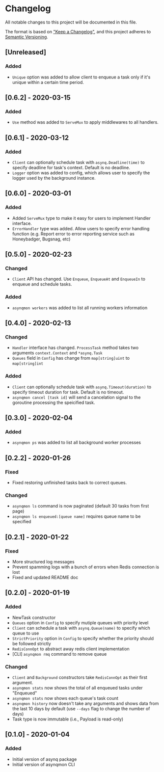 # Changelog

All notable changes to this project will be documented in this file.

The format is based on ["Keep a Changelog"](https://keepachangelog.com/en/1.0.0/),
and this project adheres to [Semantic Versioning](https://semver.org/spec/v2.0.0.html).

## [Unreleased]

### Added

- `Unique` option was added to allow client to enqueue a task only if it's unique within a certain time period.

## [0.6.2] - 2020-03-15

### Added

- `Use` method was added to `ServeMux` to apply middlewares to all handlers.

## [0.6.1] - 2020-03-12

### Added

- `Client` can optionally schedule task with `asynq.Deadline(time)` to specify deadline for task's context. Default is no deadline.
- `Logger` option was added to config, which allows user to specify the logger used by the background instance.

## [0.6.0] - 2020-03-01

### Added

- Added `ServeMux` type to make it easy for users to implement Handler interface.
- `ErrorHandler` type was added. Allow users to specify error handling function (e.g. Report error to error reporting service such as Honeybadger, Bugsnag, etc)

## [0.5.0] - 2020-02-23

### Changed

- `Client` API has changed. Use `Enqueue`, `EnqueueAt` and `EnqueueIn` to enqueue and schedule tasks.

### Added

- `asynqmon workers` was added to list all running workers information

## [0.4.0] - 2020-02-13

### Changed

- `Handler` interface has changed. `ProcessTask` method takes two arguments `context.Context` and `*asynq.Task`
- `Queues` field in `Config` has change from `map[string]uint` to `map[string]int`

### Added

- `Client` can optionally schedule task with `asynq.Timeout(duration)` to specify timeout duration for task. Default is no timeout.
- `asynqmon cancel [task id]` will send a cancelation signal to the goroutine processing the speicified task.

## [0.3.0] - 2020-02-04

### Added

- `asynqmon ps` was added to list all background worker processes

## [0.2.2] - 2020-01-26

### Fixed

- Fixed restoring unfinished tasks back to correct queues.

### Changed

- `asynqmon ls` command is now paginated (default 30 tasks from first page)
- `asynqmon ls enqueued:[queue name]` requires queue name to be specified

## [0.2.1] - 2020-01-22

### Fixed

- More structured log messages
- Prevent spamming logs with a bunch of errors when Redis connection is lost
- Fixed and updated README doc

## [0.2.0] - 2020-01-19

### Added

- NewTask constructor
- `Queues` option in `Config` to specify mutiple queues with priority level
- `Client` can schedule a task with `asynq.Queue(name)` to specify which queue to use
- `StrictPriority` option in `Config` to specify whether the priority should be followed strictly
- `RedisConnOpt` to abstract away redis client implementation
- [CLI] `asynqmon rmq` command to remove queue

### Changed

- `Client` and `Background` constructors take `RedisConnOpt` as their first argument.
- `asynqmon stats` now shows the total of all enqueued tasks under "Enqueued"
- `asynqmon stats` now shows each queue's task count
- `asynqmon history` now doesn't take any arguments and shows data from the last 10 days by default (use `--days` flag to change the number of days)
- Task type is now immutable (i.e., Payload is read-only)

## [0.1.0] - 2020-01-04

### Added

- Initial version of asynq package
- Initial version of asynqmon CLI
